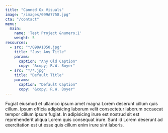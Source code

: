 ```yaml
---
title: "Canned Ox Visuals"
image: "/images/099A7758.jpg"
cta: "/contact"
menu:
  main:
    name: 'Test Project &numero;1'
    weight: 5
resources:
  - src: "*/099A1050.jpg"
    title: "Just Any Title"
    params:
      caption: "Any Old Caption"
      copy: "&copy; R.W. Boyer"
  - src: "*/*.jpg"
    title: "Default Title"
    params:
      caption: "Default Caption"
      copy: "&copy; R.W. Boyer"
---
```

Fugiat eiusmod et ullamco ipsum amet magna Lorem deserunt cillum quis cillum. Ipsum officia adipisicing laborum velit consectetur laborum occaecat tempor cillum ipsum fugiat. In adipisicing irure est nostrud sit est reprehenderit aliqua Lorem quis consequat irure. Sunt id Lorem deserunt ad exercitation est ut esse quis cillum enim irure sint laboris.